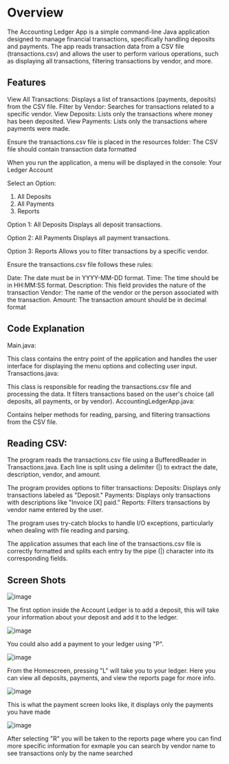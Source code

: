 # Overview
The Accounting Ledger App is a simple command-line Java application designed to manage financial transactions,
specifically handling deposits and payments. The app reads transaction data from a CSV file (transactions.csv) and allows the user to perform various operations,
such as displaying all transactions, filtering transactions by vendor, and more.

 ## Features
View All Transactions: Displays a list of transactions (payments, deposits) from the CSV file.
Filter by Vendor: Searches for transactions related to a specific vendor.
View Deposits: Lists only the transactions where money has been deposited.
View Payments: Lists only the transactions where payments were made.


Ensure the transactions.csv file is placed in the resources folder: The CSV file should contain transaction data formatted 

When you run the application, a menu will be displayed in the console:
Your Ledger Account

Select an Option:
1) All Deposits
2) All Payments
3) Reports

Option 1: All Deposits
Displays all deposit transactions.

Option 2: All Payments
Displays all payment transactions.

Option 3: Reports
Allows you to filter transactions by a specific vendor.

Ensure the transactions.csv file follows these rules:

Date: The date must be in YYYY-MM-DD format.
Time: The time should be in HH:MM:SS format.
Description: This field provides the nature of the transaction 
Vendor: The name of the vendor or the person associated with the transaction.
Amount: The transaction amount should be in decimal format

## Code Explanation
Main.java:

This class contains the entry point of the application and handles the user interface for displaying the menu options and collecting user input.
Transactions.java:

This class is responsible for reading the transactions.csv file and processing the data. It filters transactions based on the user's choice (all deposits, all payments, or by vendor).
AccountingLedgerApp.java:

Contains helper methods for reading, parsing, and filtering transactions from the CSV file.

 ## Reading CSV:

The program reads the transactions.csv file using a BufferedReader in Transactions.java. Each line is split using a delimiter (|) to extract the date, description, vendor, and amount.


The program provides options to filter transactions:
Deposits: Displays only transactions labeled as "Deposit."
Payments: Displays only transactions with descriptions like "Invoice [X] paid."
Reports: Filters transactions by vendor name entered by the user.


The program uses try-catch blocks to handle I/O exceptions, particularly when dealing with file reading and parsing.


The application assumes that each line of the transactions.csv file is correctly formatted and splits each entry by the pipe (|) character into its corresponding fields.

## Screen Shots


![image](https://github.com/user-attachments/assets/1fd3c19c-6047-41e7-9361-b21de3acc288)

The first option inside the Account Ledger is to add a deposit, this will take your information about your deposit and add it to the ledger. 

![image](https://github.com/user-attachments/assets/13471169-cbe9-477d-bf0c-59ff43dd6ebd)

You could also add a payment to your ledger using "P".

![image](https://github.com/user-attachments/assets/32f2db46-da9c-4d16-be8b-2108841eaf1e)

From the Homescreen, pressing "L" will take you to your ledger. Here you can view all deposits, payments, and view the reports page for more info.


![image](https://github.com/user-attachments/assets/43af71fe-5ae8-4605-89f1-373b0cf5763a)

This is what the payment screen looks like, it displays only the payments you have made

![image](https://github.com/user-attachments/assets/57cfbc7e-5a7d-48d8-9f50-f8d279c3f3a3)

After selecting "R" you will be taken to the reports page where you can find more specific information for exmaple you can search by vendor name to see transactions only by the name searched



